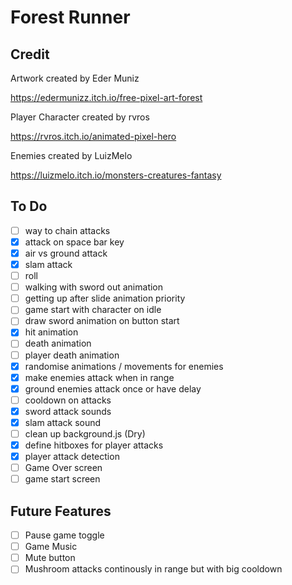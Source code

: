 # Forest Runner

## Credit

Artwork created by Eder Muniz

https://edermunizz.itch.io/free-pixel-art-forest

Player Character created by rvros

https://rvros.itch.io/animated-pixel-hero

Enemies created by LuizMelo

https://luizmelo.itch.io/monsters-creatures-fantasy

## To Do

- [ ] way to chain attacks
- [x] attack on space bar key
- [x] air vs ground attack
- [x] slam attack
- [ ] roll
- [ ] walking with sword out animation
- [ ] getting up after slide animation priority
- [ ] game start with character on idle
- [ ] draw sword animation on button start
- [x] hit animation
- [ ] death animation
- [ ] player death animation
- [x] randomise animations / movements for enemies
- [x] make enemies attack when in range
- [x] ground enemies attack once or have delay
- [ ] cooldown on attacks
- [x] sword attack sounds
- [x] slam attack sound
- [ ] clean up background.js (Dry)
- [x] define hitboxes for player attacks
- [x] player attack detection
- [ ] Game Over screen
- [ ] game start screen

## Future Features

- [ ] Pause game toggle
- [ ] Game Music
- [ ] Mute button
- [ ] Mushroom attacks continously in range but with big cooldown
